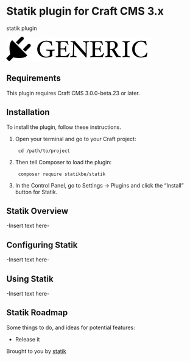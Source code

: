 # Statik plugin for Craft CMS 3.x

statik plugin

![Screenshot](resources/img/plugin-logo.png)

## Requirements

This plugin requires Craft CMS 3.0.0-beta.23 or later.

## Installation

To install the plugin, follow these instructions.

1. Open your terminal and go to your Craft project:

        cd /path/to/project

2. Then tell Composer to load the plugin:

        composer require statikbe/statik

3. In the Control Panel, go to Settings → Plugins and click the “Install” button for Statik.

## Statik Overview

-Insert text here-

## Configuring Statik

-Insert text here-

## Using Statik

-Insert text here-

## Statik Roadmap

Some things to do, and ideas for potential features:

* Release it

Brought to you by [statik](http://www.statik.be)
